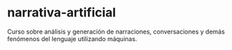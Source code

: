 # narrativa-artificial
Curso sobre análisis y generación de narraciones, conversaciones y demás fenómenos del lenguaje utilizando máquinas.
